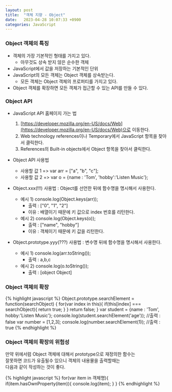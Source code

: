 ```yaml
---
layout: post
title:  "객체 지향 - Object"
date:   2023-04-28 10:07:33 +0900
categories: JavaScript
---
```


### Object 객체의 특징

- 객체의 가장 기본적인 형태를 가지고 있다.
    - 아무것도 상속 받지 않은 순수한 객체
- JavaScript에서 값을 저장하는 기본적인 단위
- JavaScript의 모든 객체는 Object 객체를 상속받는다.
    - 모든 객체는 Object 객체의 프로퍼티를 가지고 있다.
- Object 객체를 확장하면 모든 객체가 접근할 수 있는 API를 만들 수 있다.

### Object API

- JavaScript API 홈페이지 가는 법
    1. [https://developer.mozilla.org/en-US/docs/Web](https://developer.mozilla.org/en-US/docs/Web)으로 이동한다.
    2. Web technology references이나 Temporary에서 JavaScript 항목을 찾아서 클릭한다.
    3. References의 Built-in objects에서 Object 항목을 찾아서 클릭한다.
    
- Object API 사용법
    - 사용할 값 1 => var arr = ["a", "b", "c"];
    - 사용할 값 2 => var o = {name : 'Tom', 'hobby':'Listen Music'};

- Object.xxx(!!!) 사용법 : Object를 선언한 뒤에 함수명을 명시해서 사용한다.
    - 예시 1) console.log(Object.keys(arr));
        - 출력 : ["0", "1", "2"]
        - 이유 : 배열이기 때문에 키 값으로 index 번호를 리턴한다.
    - 예시 2) console.log(Object.keys(o));
        - 출력 : ["name", "hobby"]
        - 이유 : 객체이기 때문에 키 값을 리턴한다.
- Object.prototype.yyy(???) 사용법 : 변수명 뒤에 함수명을 명시해서 사용한다.
    - 예시 1) console.log(arr.toString());
        - 출력 : a,b,c
    - 예시 2) console.log(o.toString());
        - 출력 : [object Object]

### Object 객체의 확장

{% highlight javascript %}
Object.prototype.searchElement = function(searchObject) {
    for(var index in this){
        if(this[index] === searchObject){
            return true;
        }
    }
    return false;
}
var student = {name : 'Tom', hobby:'Listen Music'};
console.log(student.searchElement('age'));    //출력 : false
var number = [1,2,3];
console.log(number.searchElement(1));         //출력 : true
{% endhighlight %}

### Object 객체의 확장의 위험성

만약 위에서럼 Object 객체에 대해서 prototype으로 재정의한 함수는  
잘못하면 코드가 유출될수 있으니 객체의 내용물을 출력할때는  
다음과 같이 작성하는 것이 좋다.

{% highlight javascript %}
for(var item in 객체명){
    if(item.hasOwnProperty(item)){
        console.log(item);
    }
}
{% endhighlight %}